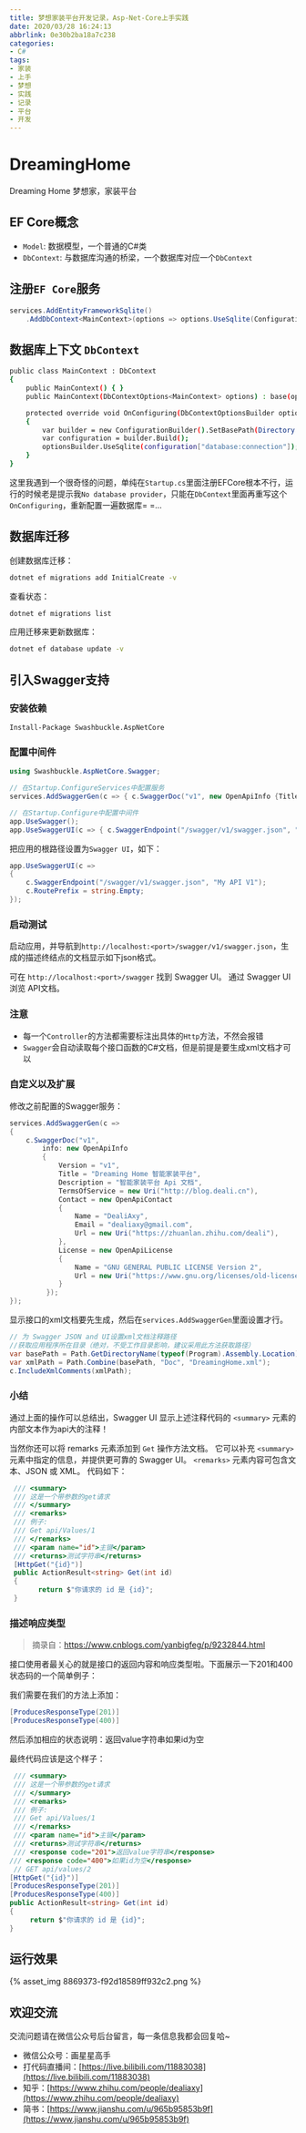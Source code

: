 ```yaml
---
title: 梦想家装平台开发记录，Asp-Net-Core上手实践
date: 2020/03/28 16:24:13
abbrlink: 0e30b2ba18a7c238
categories:
- C#
tags:
- 家装
- 上手
- 梦想
- 实践
- 记录
- 平台
- 开发
---
```

# DreamingHome
Dreaming Home 梦想家，家装平台

## EF Core概念
- `Model`: 数据模型，一个普通的C#类
- `DbContext`: 与数据库沟通的桥梁，一个数据库对应一个`DbContext`

## 注册`EF Core`服务
```c#
services.AddEntityFrameworkSqlite()
    .AddDbContext<MainContext>(options => options.UseSqlite(Configuration["database:connection"]));
```

## 数据库上下文 `DbContext`
```bash
public class MainContext : DbContext
{
    public MainContext() { }
    public MainContext(DbContextOptions<MainContext> options) : base(options) { }

    protected override void OnConfiguring(DbContextOptionsBuilder optionsBuilder)
    {
        var builder = new ConfigurationBuilder().SetBasePath(Directory.GetCurrentDirectory()).AddJsonFile("appsettings.json");
        var configuration = builder.Build();
        optionsBuilder.UseSqlite(configuration["database:connection"]);
    }
}
```
这里我遇到一个很奇怪的问题，单纯在`Startup.cs`里面注册EFCore根本不行，运行的时候老是提示我`No database provider`，只能在`DbContext`里面再重写这个`OnConfiguring`，重新配置一遍数据库= =...


## 数据库迁移
创建数据库迁移：
```bash
dotnet ef migrations add InitialCreate -v
```

查看状态：
```bash
dotnet ef migrations list
```

应用迁移来更新数据库：
```bash
dotnet ef database update -v
```

## 引入Swagger支持
### 安装依赖
```nuget
Install-Package Swashbuckle.AspNetCore
```

### 配置中间件
```c#
using Swashbuckle.AspNetCore.Swagger;

// 在Startup.ConfigureServices中配置服务
services.AddSwaggerGen(c => { c.SwaggerDoc("v1", new OpenApiInfo {Title = "My Api", Version = "v1"}); });

// 在Startup.Configure中配置中间件
app.UseSwagger();
app.UseSwaggerUI(c => { c.SwaggerEndpoint("/swagger/v1/swagger.json", "My API V1"); });
```

把应用的根路径设置为`Swagger UI`，如下：

```C#
app.UseSwaggerUI(c =>
{
    c.SwaggerEndpoint("/swagger/v1/swagger.json", "My API V1");
    c.RoutePrefix = string.Empty;
});
```

### 启动测试

启动应用，并导航到`http://localhost:<port>/swagger/v1/swagger.json`，生成的描述终结点的文档显示如下json格式。

可在 `http://localhost:<port>/swagger` 找到 Swagger UI。 通过 Swagger UI 浏览 API文档。

### 注意

- 每一个`Controller`的方法都需要标注出具体的`Http`方法，不然会报错
- `Swagger`会自动读取每个接口函数的C#文档，但是前提是要生成xml文档才可以

### 自定义以及扩展

修改之前配置的Swagger服务：

```C#
services.AddSwaggerGen(c =>
{
    c.SwaggerDoc("v1",
        info: new OpenApiInfo
        {
            Version = "v1",
            Title = "Dreaming Home 智能家装平台",
            Description = "智能家装平台 Api 文档",
            TermsOfService = new Uri("http://blog.deali.cn"),
            Contact = new OpenApiContact
            {
                Name = "DealiAxy",
                Email = "dealiaxy@gmail.com",
                Url = new Uri("https://zhuanlan.zhihu.com/deali"),
            },
            License = new OpenApiLicense
            {
                Name = "GNU GENERAL PUBLIC LICENSE Version 2",
                Url = new Uri("https://www.gnu.org/licenses/old-licenses/gpl-2.0.html"),
            }
         });
});
```

显示接口的xml文档要先生成，然后在`services.AddSwaggerGen`里面设置才行。

```C#
// 为 Swagger JSON and UI设置xml文档注释路径
//获取应用程序所在目录（绝对，不受工作目录影响，建议采用此方法获取路径）
var basePath = Path.GetDirectoryName(typeof(Program).Assembly.Location);
var xmlPath = Path.Combine(basePath, "Doc", "DreamingHome.xml");
c.IncludeXmlComments(xmlPath);
```

### 小结

通过上面的操作可以总结出，Swagger UI 显示上述注释代码的 `<summary>` 元素的内部文本作为api大的注释！

当然你还可以将 remarks 元素添加到 `Get` 操作方法文档。 它可以补充 `<summary>` 元素中指定的信息，并提供更可靠的 Swagger UI。 `<remarks>` 元素内容可包含文本、JSON 或 XML。 代码如下：

```C#
 /// <summary>
 /// 这是一个带参数的get请求
 /// </summary>
 /// <remarks>
 /// 例子:
 /// Get api/Values/1
 /// </remarks>
 /// <param name="id">主键</param>
 /// <returns>测试字符串</returns>          
 [HttpGet("{id}")]
 public ActionResult<string> Get(int id)
 {
       return $"你请求的 id 是 {id}";
 }
```

### 描述响应类型

> 摘录自：<https://www.cnblogs.com/yanbigfeg/p/9232844.html>

接口使用者最关心的就是接口的返回内容和响应类型啦。下面展示一下201和400状态码的一个简单例子：

我们需要在我们的方法上添加：
```C#
[ProducesResponseType(201)]
[ProducesResponseType(400)]
```

然后添加相应的状态说明：返回value字符串如果id为空

最终代码应该是这个样子：

```C#
 /// <summary>
 /// 这是一个带参数的get请求
 /// </summary>
 /// <remarks>
 /// 例子:
 /// Get api/Values/1
 /// </remarks>
 /// <param name="id">主键</param>
 /// <returns>测试字符串</returns> 
 /// <response code="201">返回value字符串</response>
/// <response code="400">如果id为空</response>  
 // GET api/values/2
[HttpGet("{id}")]
[ProducesResponseType(201)]
[ProducesResponseType(400)]
public ActionResult<string> Get(int id)
{
     return $"你请求的 id 是 {id}";
}
```

## 运行效果
{% asset_img 8869373-f92d18589ff932c2.png %}


## 欢迎交流
交流问题请在微信公众号后台留言，每一条信息我都会回复哈~
- 微信公众号：画星星高手
- 打代码直播间：[https://live.bilibili.com/11883038](https://live.bilibili.com/11883038)
- 知乎：[https://www.zhihu.com/people/dealiaxy](https://www.zhihu.com/people/dealiaxy)
- 简书：[https://www.jianshu.com/u/965b95853b9f](https://www.jianshu.com/u/965b95853b9f)
